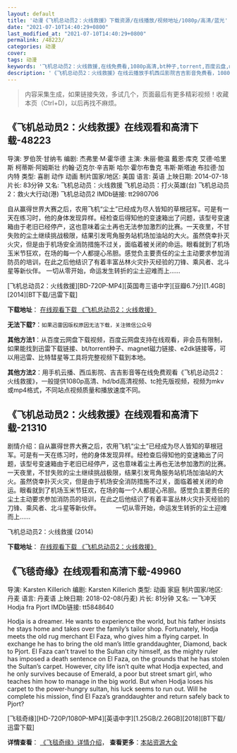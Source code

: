 ```yaml
---
layout: default
title: '动漫《飞机总动员2：火线救援》下载资源/在线播放/视频地址/1080p/高清/蓝光'
date: "2021-07-10T14:40:29+0800"
last_modified_at: "2021-07-10T14:40:29+0800"
permalink: /48223/
categories: 动漫
cover:
tags: 动漫
keywords: '飞机总动员2：火线救援,在线免费看,1080p高清,bt种子,torrent,百度云盘,magnet,磁力链,迅雷下载资源'
description: '《飞机总动员2：火线救援》在线云播放手机西瓜影院吉吉影音免费看，1080p高清bd/hd未删减完整版和tc抢先枪版，mkv/mp4格式，附带bt/torrent种子、magnet/磁力链、百度云盘、网盘资源迅雷下载链接'
---
```


>内容采集生成，如果链接失效，多试几个，页面最后有更多精彩视频！收藏本页（Ctrl+D)，以后再找不麻烦。


## 《飞机总动员2：火线救援》在线观看和高清下载-48223

导演: 罗伯茨·甘纳韦 编剧: 杰弗里·M·霍华德 主演: 朱丽·鲍温 戴恩·库克 艾德·哈里斯 柯蒂斯·阿姆斯壮 约翰·迈克尔·辛吉斯 哈尔·霍尔布鲁克 韦斯·斯塔迪 布拉德·加内特 类型: 喜剧 动作 动画 制片国家/地区: 美国 语言: 英语 上映日期: 2014-07-18 片长: 83分钟 又名: 飞机总动员：火线救援 飞机总动员：打火英雄(台) 飞机总动员2：救火大行动(港) 飞机总动员2 IMDb链接: tt2980706

自从赢得世界大赛之后，农用飞机“尘土”已经成为尽人皆知的草根冠军。可是有一天在练习时，他的身体发现异样。经检查后得知他的变速箱出了问题，该型号变速箱由于老旧已经停产，这也意味着尘土再也无法参加激烈的比赛。一天夜里，不甘失败的尘土继续挑战极限，结果引发弯角服务站机场加油站的大火。虽然侥幸扑灭火灾，但是由于机场安全消防措施不过关，面临着被关闭的命运。眼看就到了机场玉米节狂欢，在场的每一个人都提心吊胆。感觉负主要责任的尘土主动要求参加消防员的培训，在此之后他结识了有着丰富丛林火灾扑灭经验的刀锋、乘风者、北斗星等新伙伴。 一切从零开始，命运发生转折的尘土迎难而上……


[飞机总动员2：火线救援][BD-720P-MP4][英国粤三语中字][豆瓣6.7分][1.4GB][2014][BT下载/迅雷下载]

**下载地址**： [在线观看下载 《飞机总动员2：火线救援》](https://www.btdx8.com/torrent/planes_fire_rescue_2014.html) 


**无法下载?**：`如果迅雷因版权原因无法下载，关注微信公众号 `

**其他方法1**：从百度云网盘下载视频，百度云网盘支持在线观看，非会员有限制，如果能找到迅雷下载链接、bt/torrent种子、magnet磁力链接、e2dk链接等，可以用迅雷、比特彗星等工具将完整视频下载到本地。

**其他方法2**：用手机云播、西瓜影院、吉吉影音等在线免费观看《飞机总动员2：火线救援》，一般提供1080p高清、hd/bd高清视频、tc抢先版视频，视频为mkv或mp4格式，不同站点视频质量和播放速度不同。


## 《飞机总动员2：火线救援》在线观看和高清下载-21310

剧情介绍：自从赢得世界大赛之后，农用飞机“尘土”已经成为尽人皆知的草根冠军。可是有一天在练习时，他的身体发现异样。经检查后得知他的变速箱出了问题，该型号变速箱由于老旧已经停产，这也意味着尘土再也无法参加激烈的比赛。一天夜里，不甘失败的尘土继续挑战极限，结果引发弯角服务站机场加油站的大火。虽然侥幸扑灭火灾，但是由于机场安全消防措施不过关，面临着被关闭的命运。眼看就到了机场玉米节狂欢，在场的每一个人都提心吊胆。感觉负主要责任的尘土主动要求参加消防员的培训，在此之后他结识了有着丰富丛林火灾扑灭经验的刀锋、乘风者、北斗星等新伙伴。  　　一切从零开始，命运发生转折的尘土迎难而上……


飞机总动员2：火线救援 (2014)

**下载地址**： [在线观看下载 《飞机总动员2：火线救援》](https://www.btbtdy.me/btdy/dy1350.html) 


## 《飞毯奇缘》在线观看和高清下载-49960

导演: Karsten Killerich 编剧: Karsten Killerich 类型: 动画 家庭 制片国家/地区: 丹麦 语言: 丹麦语 上映日期: 2018-02-08(丹麦) 片长: 81分钟 又名: 一飞冲天 Hodja fra Pjort IMDb链接: tt5848640

Hodja is a dreamer. He wants to experience the world, but his father insists he stays home and takes over the family’s tailor shop. Fortunately, Hodja meets the old rug merchant El Faza, who gives him a flying carpet. In exchange he has to bring the old man’s little granddaughter, Diamond, back to Pjort. El Faza can’t travel to the Sultan city himself, as the mighty ruler has imposed a death sentence on El Faza, on the grounds that he has stolen the Sultan’s carpet. However, city life isn’t quite what Hodja expected, and he only survives because of Emerald, a poor but street smart girl, who teaches him how to manage in the big world. But when Hodja loses his carpet to the power-hungry sultan, his luck seems to run out. Will he complete his mission, find El Faza’s granddaughter and return safely back to Pjort?


[飞毯奇缘][HD-720P/1080P-MP4][英语中字][1.25GB/2.26GB][2018][BT下载/迅雷下载]

**详情查看**： [《飞毯奇缘》详情介绍](/movie/49960/)， **查看更多**：[本站资源大全](/movie/t/all/)

